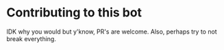 # Contributing to this bot
IDK why you would but y'know, PR's are welcome. 
Also, perhaps try to not break everything.
